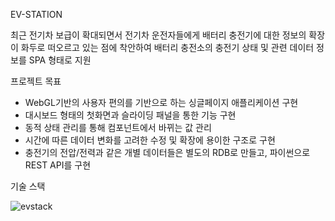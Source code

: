 EV-STATION  
  
최근 전기차 보급이 확대되면서 전기차 운전자들에게 배터리 충전기에 대한 정보의 확장이 화두로 떠오르고 있는 점에 착안하여 배터리 충전소의 충전기 상태 및 관련 데이터 정보를 SPA 형태로 지원

프로젝트 목표
* WebGL기반의 사용자 편의를 기반으로 하는 싱글페이지 애플리케이션 구현
* 대시보드 형태의 첫화면과 슬라이딩 패널을 통한 기능 구현
* 동적 상태 관리를 통해 컴포넌트에서 바뀌는 값 관리
* 시간에 따른 데이터 변화를 고려한 수정 및 확장에 용이한 구조로 구현
* 충전기의 전압/전력과 같은 개별 데이터들은 별도의 RDB로 만들고, 파이썬으로 REST API를 구현 
  
기술 스택  

![evstack](https://github.com/wkddns40/ev-station/assets/30453120/44e41855-fbb9-4f59-ad95-a54130d71572)
